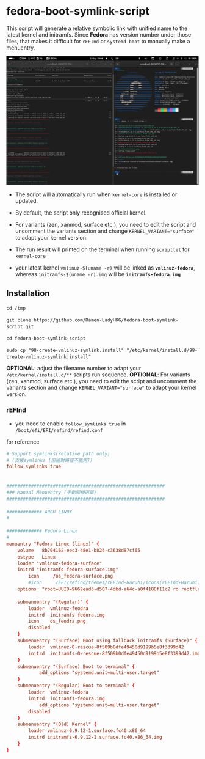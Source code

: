 # fedora-boot-symlink-script
This script will generate a relative symbolic link with unified name to the latest kernel and initramfs. Since **Fedora** has version number under those files, that makes it difficult for `rEFInd` or `systemd-boot` to manually make a menuentry.

![](Previews.png)

- The script will automatically run when `kernel-core` is installed or updated.
- By default, the script only recognised official kernel.
- For variants (zen, xanmod, surface etc.), you need to edit the script and uncomment the variants section and change `KERNEL_VARIANT="surface"` to adapt your kernel version.
- The run result will printed on the terminal when running `scriptlet` for `kernel-core`

- your latest kernel `vmlinuz-$(uname -r)` will be linked as **`vmlinuz-fedora`**, whereas `initramfs-$(uname -r).img` will be **`initramfs-fedora.img`**
## Installation

`cd /tmp`

`git clone https://github.com/Ramen-LadyHKG/fedora-boot-symlink-script.git`

`cd fedora-boot-symlink-script`

`sudo cp "98-create-vmlinuz-symlink.install" "/etc/kernel/install.d/98-create-vmlinuz-symlink.install"`

**OPTIONAL**: adjust the filename number to adapt your `/etc/kernel/install.d/**` scripts run sequence.
**OPTIONAL**: For variants (zen, xanmod, surface etc.), you need to edit the script and uncomment the variants section and change `KERNEL_VARIANT="surface"` to adapt your kernel version.


### rEFInd

- you need to enable `follow_symlinks true` in `/boot/efi/EFI/refind/refind.conf`


for reference
```conf
# Support symlinks(relative path only)
# (支援symlinks [但絕對路徑不能用])
follow_symlinks true


##########################################################
### Manual Menuentry (手動開機選單)
##########################################################

############# ARCH LINUX
#

############# Fedora Linux
#
menuentry "Fedora Linux (linux)" {
	volume   8b704162-eec3-48e1-b824-c3638d87cf65
	ostype	 Linux
	loader "vmlinuz-fedora-surface"
	initrd "initramfs-fedora-surface.img"
    	icon     /os_fedora-surface.png
    	#icon     /EFI/refind/themes/rEFInd-Haruhi/icons(rEFInd-Haruhi)/os_fedora-surface.png
	options  "root=UUID=9662ead3-d507-4dbd-a64c-a0f4188f11c2 ro rootflags=subvol=@ rd.luks.uuid=luks-2a537c3f-1bc7-4eb1-9760-9c0a14b2f4f2 rhgb quiet"

	submenuentry "(Regular)" {
		loader	vmlinuz-feodra
		initrd	initramfs-fedora.img
		icon	os_feodra.png
		disabled
	}
	submenuentry "(Surface) Boot using fallback initramfs (Surface)" {
		loader	vmlinuz-0-rescue-8f509b0dfe49450d9199b5e8f3399d42
		initrd	initramfs-0-rescue-8f509b0dfe49450d9199b5e8f3399d42.img
	}
   	submenuentry "(Surface) Boot to terminal" {
	        add_options "systemd.unit=multi-user.target"
	}
	submenuentry "(Regular) Boot to terminal" {
		loader	vmlinuz-fedora
		initrd	initramfs-fedora.img
	        add_options "systemd.unit=multi-user.target"
		disabled
	}
	submenuentry "(Old) Kernel" {
		loader vmlinuz-6.9.12-1.surface.fc40.x86_64
		initrd initramfs-6.9.12-1.surface.fc40.x86_64.img
	}	
}
```

